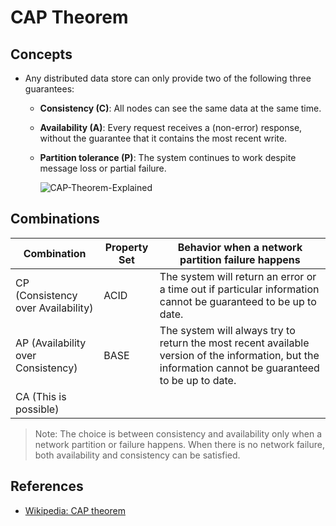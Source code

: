 # CAP Theorem

## Concepts
- Any distributed data store can only provide two of the following three guarantees:
   - **Consistency (C)**: All nodes can see the same data at the same time.
   - **Availability (A)**: Every request receives a (non-error) response, without the guarantee that it contains the most recent write.
   - **Partition tolerance (P)**: The system continues to work despite message loss or partial failure.

     ![CAP-Theorem-Explained](https://user-images.githubusercontent.com/8989447/150275056-ecdea92d-fe35-4a15-9c77-16b0f9ece6b4.png)

## Combinations
| Combination | Property Set | Behavior when a network partition failure happens |
|----|----|----|
| CP (Consistency over Availability) | ACID | The system will return an error or a time out if particular information cannot be guaranteed to be up to date. |
| AP (Availability over Consistency) | BASE | The system will always try to return the most recent available version of the information, but the information cannot be guaranteed to be up to date. |
| CA (This is possible)  | | |

> Note: The choice is between consistency and availability only when a network partition or failure happens. When there is no network failure, both availability and consistency can be satisfied.

## References
- [Wikipedia: CAP theorem](https://en.wikipedia.org/wiki/CAP_theorem)
